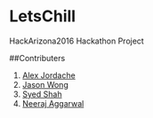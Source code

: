# LetsChill
HackArizona2016 Hackathon Project

##Contributers
1. [Alex Jordache](http://alexjordache.me)
2. [Jason Wong](http://jasonkcwong.com)
3. [Syed Shah](http://www.linkedin.com/in/syedzafarshah6)
4. [Neeraj Aggarwal](http://neerajaggarwal.com)

